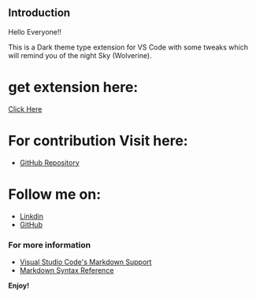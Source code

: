 ## Introduction

Hello Everyone!!

This is a Dark theme type extension for VS Code with some tweaks which will remind you of the night Sky (Wolverine).


# get extension here:

[Click Here](https://marketplace.visualstudio.com/items?itemName=Satyu.wolverine)


# For contribution Visit here:

* [GitHub Repository](https://github.com/SatYu26/Wolverine)


# Follow me on:

* [Linkdin](https://www.linkedin.com/in/satyam-goyal26/)
* [GitHub](https://github.com/SatYu26)

### For more information
* [Visual Studio Code's Markdown Support](http://code.visualstudio.com/docs/languages/markdown)
* [Markdown Syntax Reference](https://help.github.com/articles/markdown-basics/)

**Enjoy!**
